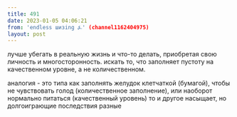 ```yaml
---
title: 491
date: 2023-01-05 04:06:21
from: 'endless шизing ⍼' (channel1162404975)
layout: post
---
```


лучше убегать в реальную жизнь и что-то делать, приобретая свою личность и многосторонность. искать то, что заполняет пустоту на качественном уровне, а не количественном. 

аналогия - это типа как заполнять желудок клетчаткой (бумагой), чтобы не чувствовать голод (количественное заполнение), или наоборот нормально питаться (качественный уровень)
то и другое насыщает, но долгоиграющие последствия разные
